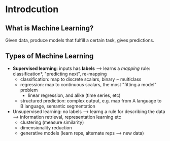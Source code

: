 # Introdcution

## What is Machine Learning?

Given data, produce models that fulfill a certain task, gives predictions.

## Types of Machine Learning

- **Supervised learning**: inputs has **labels** --> learns a *mapping* rule: classification*, "predicting next", re-mapping
  - classification: map to discrete scalars, binary ~ multiclass
  - regression: map to continuous scalars, the most "fitting a model" problem
    - linear regression, and alike (time series, etc)
  - structured prediction: complex output, e.g. map from A language to B language, semantic segmentation
- Unsupervised learning: no labels --> learng a rule for describing the data --> information retrieval, representation learning etc
  - clustering (measure similarity)
  - dimensionality reduction
  - generative models (learn reps, alternate reps --> new data)
